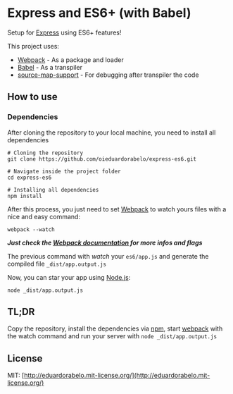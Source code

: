 # Express and ES6+ (with Babel)

Setup for [Express](http://expressjs.com/) using ES6+ features!

This project uses:

- [Webpack](http://webpack.github.io/) - As a package and loader
- [Babel](https://babeljs.io/) - As a transpiler
- [source-map-support](https://github.com/evanw/node-source-map-support) - For debugging after transpiler the code

## How to use

### Dependencies

After cloning the repository to your local machine, you need to install all dependencies

```
# Cloning the repository
git clone https://github.com/oieduardorabelo/express-es6.git

# Navigate inside the project folder
cd express-es6

# Installing all dependencies
npm install
```

After this process, you just need to set [Webpack](http://webpack.github.io/) to watch yours files with a nice and easy command:

```
webpack --watch
```

***Just check the [Webpack documentation](http://webpack.github.io/docs/) for more infos and flags***

The previous command with *watch* your `es6/app.js` and generate the compiled file `_dist/app.output.js`

Now, you can star your app using [Node.js](https://nodejs.org/):

```
node _dist/app.output.js
```

## TL;DR
Copy the repository, install the dependencies via [npm](https://www.npmjs.com/), start [webpack](http://webpack.github.io/) with the watch command and run your server with `node _dist/app.output.js`

## License

MIT: [http://eduardorabelo.mit-license.org/](http://eduardorabelo.mit-license.org/)
